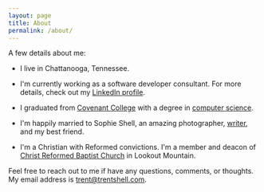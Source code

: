 ```yaml
---
layout: page
title: About
permalink: /about/
---
```


A few details about me:
- I live in Chattanooga, Tennessee.

- I'm currently working as a software developer consultant. For more details, check out my [LinkedIn profile](https://linkedin.com/in/tshell).

- I graduated from [Covenant College](https://covenant.edu) with a degree in [computer science](https://covenant.edu/academics/undergrad/cs).

- I'm happily married to Sophie Shell, an amazing photographer, [writer](https://sophiashell.wordpress.com), and my best friend.

- I'm a Christian with Reformed convictions. I'm a member and deacon of [Christ Reformed Baptist Church](https://crbchattanooga.org) in Lookout Mountain.

Feel free to reach out to me if have any questions, comments, or thoughts. My email address is [trent@trentshell.com](mailto:trent@trentshell.com).
